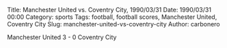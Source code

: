 Title: Manchester United vs. Coventry City, 1990/03/31
Date: 1990/03/31 00:00
Category: sports
Tags: football, football scores, Manchester United, Coventry City
Slug: manchester-united-vs-coventry-city
Author: carbonero


Manchester United 3 - 0 Coventry City
